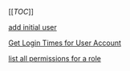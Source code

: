[[_TOC_]]

[add initial user](/Knowledge-Base/Database-Services/useful-queries/add-initial-user)

[Get Login Times for User Account](/Knowledge-Base/Database-Services/useful-queries/Get-Login-Times-for-User-Account)

[list all permissions for a role](/Knowledge-Base/Database-Services/useful-queries/list-all-permissions-for-a-role)